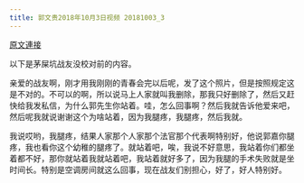 ```yaml
---
title: 郭文贵2018年10月3日视频 20181003_3
---
```


[原文連接](https://gnews.org/ThreadView/53478315)

以下是茅屎坑战友没校对前的内容。

  亲爱的战友啊，刚才用我刚刚的青春会完以后呢，发了这个照片，但是按照规定这是不对的。不可以的啊，所以说马上人家就叫我删除，那我只好删除了，然后又赶快给我发私信，为什么郭先生你站着。哇，怎么回事啊？然后我就告诉他爱来吧，然后呢我就说谢谢这个为啥站着，因为我腿疼，我腿疼，然后我就。

  我说哎哟，我腿疼，结果人家那个人家那个法官那个代表啊特别好，他说郭嘉你腿疼，我也看你这个幼稚的腿疼了。就站着吧，唉，我说不好意思，我站着你们都坐着都不好，那你就站着我就站着吧，我站着就好多了，因为我腿的手术失败就是坐时间长。特别是空调房间就这么回事，现在战友们别担心，好了，好人特别好。
